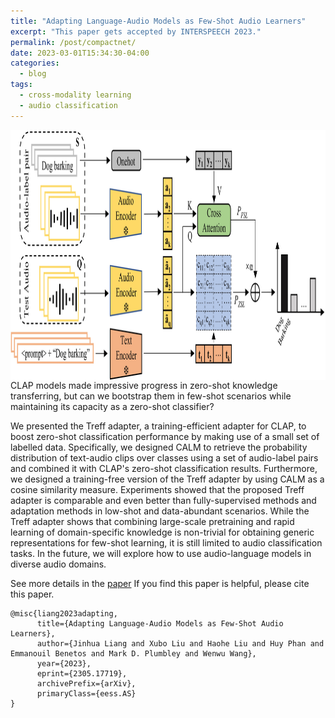```yaml
---
title: "Adapting Language-Audio Models as Few-Shot Audio Learners"
excerpt: "This paper gets accepted by INTERSPEECH 2023."
permalink: /post/compactnet/
date: 2023-03-01T15:34:30-04:00
categories:
  - blog
tags:
  - cross-modality learning
  - audio classification
---
```

<img src="/assets/images/treff.jpg" height="400px" width="600px" align="center"/>
CLAP models made impressive progress in zero-shot knowledge transferring, but can we bootstrap them in few-shot scenarios while maintaining its capacity as a zero-shot classifier?

We presented the Treff adapter, a training-efficient adapter for CLAP, to boost zero-shot classification performance by making use of a small set of labelled data. Specifically, we designed CALM to retrieve the probability distribution of text-audio clips over classes using a set of audio-label pairs and combined it with CLAP's zero-shot classification results. Furthermore, we designed a training-free version of the Treff adapter by using CALM as a cosine similarity measure. Experiments showed that the proposed Treff adapter is comparable and even better than fully-supervised methods and adaptation methods in low-shot and data-abundant scenarios. While the Treff adapter shows that combining large-scale pretraining and rapid learning of domain-specific knowledge is non-trivial for obtaining generic representations for few-shot learning, it is still limited to audio classification tasks. In the future, we will explore how to use audio-language models in diverse audio domains.

See more details in the [paper](https://arxiv.org/abs/2305.17719)
If you find this paper is helpful, please cite this paper.
```
@misc{liang2023adapting,
      title={Adapting Language-Audio Models as Few-Shot Audio Learners}, 
      author={Jinhua Liang and Xubo Liu and Haohe Liu and Huy Phan and Emmanouil Benetos and Mark D. Plumbley and Wenwu Wang},
      year={2023},
      eprint={2305.17719},
      archivePrefix={arXiv},
      primaryClass={eess.AS}
}
```
